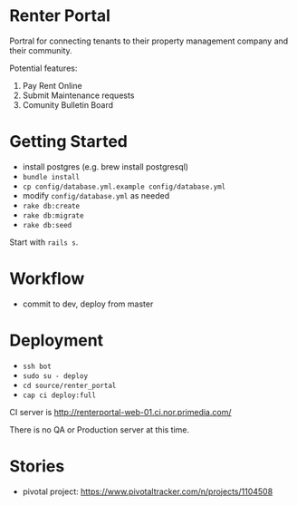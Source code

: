 Renter Portal
=============

Portral for connecting tenants to their property management company and their community.

Potential features:

1. Pay Rent Online
2. Submit Maintenance requests
3. Comunity Bulletin Board 

Getting Started
===============
- install postgres (e.g. brew install postgresql)
- `bundle install`
- `cp config/database.yml.example config/database.yml`
- modify `config/database.yml` as needed
- `rake db:create`
- `rake db:migrate`
- `rake db:seed`
 
Start with `rails s`.
 
Workflow
=========
  - commit to dev, deploy from master


Deployment
============
- `ssh bot`
- `sudo su - deploy`
- `cd source/renter_portal`
- `cap ci deploy:full`

CI server is http://renterportal-web-01.ci.nor.primedia.com/

There is no QA or Production server at this time.


Stories
=======
- pivotal project: https://www.pivotaltracker.com/n/projects/1104508
 